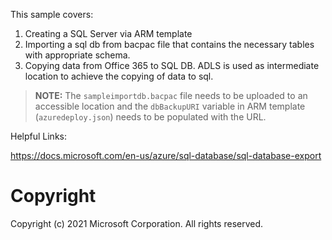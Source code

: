 This sample covers:

 1. Creating a SQL Server via ARM template
 2. Importing a sql db from bacpac file that contains the necessary tables with appropriate schema.
 3. Copying data from Office 365 to SQL DB. ADLS is used as intermediate location to achieve the copying of data to sql.


> **NOTE:** The `sampleimportdb.bacpac` file needs to be uploaded to an accessible location and the `dbBackupURI` variable in ARM template (`azuredeploy.json`) needs to be populated with the URL.

Helpful Links:

https://docs.microsoft.com/en-us/azure/sql-database/sql-database-export




# Copyright

Copyright (c) 2021 Microsoft Corporation. All rights reserved.